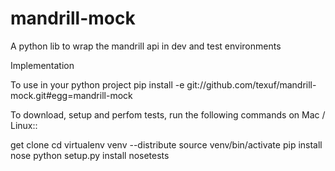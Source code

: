 mandrill-mock
=============

A python lib to wrap the mandrill api in dev and test environments

Implementation
 
 
To use in your python project
 pip install -e git://github.com/texuf/mandrill-mock.git#egg=mandrill-mock

To download, setup and perfom tests, run the following commands on Mac / Linux::

 get clone <repo>
 cd <reponame>
 virtualenv venv --distribute
 source venv/bin/activate
 pip install nose
 python setup.py install
 nosetests
